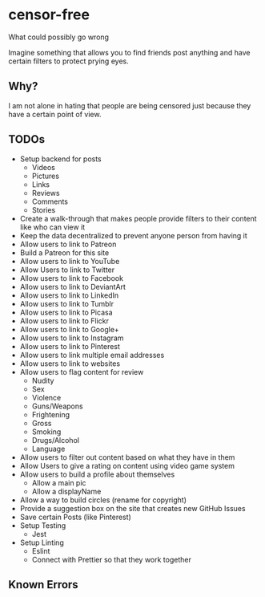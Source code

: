 # censor-free

What could possibly go wrong

Imagine something that allows you to find friends post anything and have certain filters to protect prying eyes.

## Why?

I am not alone in hating that people are being censored just because they have a certain point of view.

## TODOs

- Setup backend for posts
  - Videos
  - Pictures
  - Links
  - Reviews
  - Comments
  - Stories
- Create a walk-through that makes people provide filters to their content like who can view it
- Keep the data decentralized to prevent anyone person from having it
- Allow users to link to Patreon
- Build a Patreon for this site
- Allow users to link to YouTube
- Allow Users to link to Twitter
- Allow users to link to Facebook
- Allow users to link to DeviantArt
- Allow users to link to LinkedIn
- Allow users to link to Tumblr
- Allow users to link to Picasa
- Allow users to link to Flickr
- Allow users to link to Google+
- Allow users to link to Instagram
- Allow users to link to Pinterest
- Allow users to link multiple email addresses
- Allow users to link to websites
- Allow users to flag content for review
  - Nudity
  - Sex
  - Violence
  - Guns/Weapons
  - Frightening
  - Gross
  - Smoking
  - Drugs/Alcohol
  - Language
- Allow users to filter out content based on what they have in them
- Allow Users to give a rating on content using video game system
- Allow users to build a profile about themselves
  - Allow a main pic
  - Allow a displayName
- Allow a way to build circles (rename for copyright)
- Provide a suggestion box on the site that creates new GitHub Issues
- Save certain Posts (like Pinterest)
- Setup Testing
  - Jest
- Setup Linting
  - Eslint
  - Connect with Prettier so that they work together

## Known Errors
